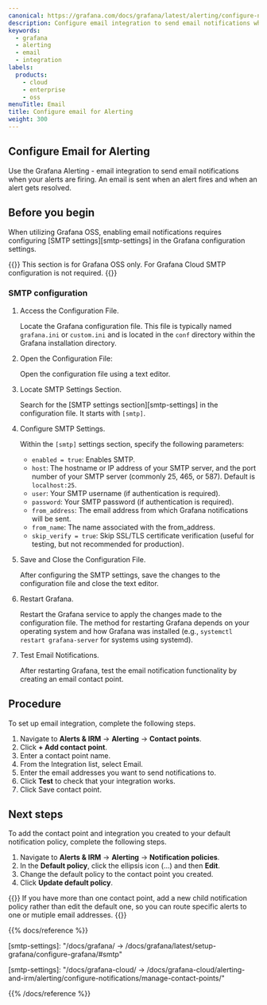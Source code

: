 ```yaml
---
canonical: https://grafana.com/docs/grafana/latest/alerting/configure-notifications/manage-contact-points/integrations/configure-email/
description: Configure email integration to send email notifications when your alerts are firing
keywords:
  - grafana
  - alerting
  - email
  - integration
labels:
  products:
    - cloud
    - enterprise
    - oss
menuTitle: Email
title: Configure email for Alerting
weight: 300
---
```


## Configure Email for Alerting

Use the Grafana Alerting - email integration to send email notifications when your alerts are firing. An email is sent when an alert fires and when an alert gets resolved.

## Before you begin

When utilizing Grafana OSS, enabling email notifications requires configuring [SMTP settings][smtp-settings] in the Grafana configuration settings.

{{<admonition type="note">}}
This section is for Grafana OSS only. For Grafana Cloud SMTP configuration is not required.
{{</admonition>}}

### SMTP configuration

1. Access the Configuration File.

   Locate the Grafana configuration file. This file is typically named `grafana.ini` or `custom.ini` and is located in the `conf` directory within the Grafana installation directory.

1. Open the Configuration File:

   Open the configuration file using a text editor.

1. Locate SMTP Settings Section.

   Search for the [SMTP settings section][smtp-settings] in the configuration file. It starts with `[smtp]`.

1. Configure SMTP Settings.

   Within the `[smtp]` settings section, specify the following parameters:

   - `enabled = true`: Enables SMTP.
   - `host`: The hostname or IP address of your SMTP server, and the port number of your SMTP server (commonly 25, 465, or 587). Default is `localhost:25`.
   - `user`: Your SMTP username (if authentication is required).
   - `password`: Your SMTP password (if authentication is required).
   - `from_address`: The email address from which Grafana notifications will be sent.
   - `from_name`: The name associated with the from_address.
   - `skip_verify = true`: Skip SSL/TLS certificate verification (useful for testing, but not recommended for production).

1. Save and Close the Configuration File.

   After configuring the SMTP settings, save the changes to the configuration file and close the text editor.

1. Restart Grafana.

   Restart the Grafana service to apply the changes made to the configuration file. The method for restarting Grafana depends on your operating system and how Grafana was installed (e.g., `systemctl restart grafana-server` for systems using systemd).

1. Test Email Notifications.

   After restarting Grafana, test the email notification functionality by creating an email contact point.

## Procedure

To set up email integration, complete the following steps.

1. Navigate to **Alerts & IRM** -> **Alerting** -> **Contact points**.
1. Click **+ Add contact point**.
1. Enter a contact point name.
1. From the Integration list, select Email.
1. Enter the email addresses you want to send notifications to.
1. Click **Test** to check that your integration works.
1. Click Save contact point.

## Next steps

To add the contact point and integration you created to your default notification policy, complete the following steps.

1. Navigate to **Alerts & IRM** -> **Alerting** -> **Notification policies**.
1. In the **Default policy**, click the ellipsis icon (…) and then **Edit**.
1. Change the default policy to the contact point you created.
1. Click **Update default policy**.

{{<admonition type="note">}}
If you have more than one contact point, add a new child notification policy rather than edit the default one, so you can route specific alerts to one or mutiple email addresses.
{{</admonition>}}

{{% docs/reference %}}

[smtp-settings]: "/docs/grafana/ -> /docs/grafana/latest/setup-grafana/configure-grafana/#smtp"

[smtp-settings]: "/docs/grafana-cloud/ -> /docs/grafana-cloud/alerting-and-irm/alerting/configure-notifications/manage-contact-points/"

{{% /docs/reference %}}
